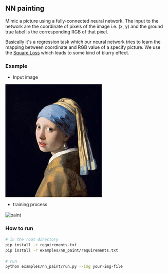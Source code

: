 ## NN painting
Mimic a picture using a fully-connected neural network. The input to the network are the coordinate of pixels of the image i.e. (x, y) and the ground true label is the corresponding RGB of that pixel.

Basically it's a regression task which our neural network tries to learn the mapping between coordinate and RGB value of a specify picture. We use the [Square Loss](https://en.wikipedia.org/wiki/Mean_squared_error) which leads to some kind of blurry effect.

### Example  

- Input image   

<img src="test-img.jpg"  alt="paint" align=center referrerPolicy="no-referrer"/>   

- training process

<img src="https://tva1.sinaimg.cn/large/006y8mN6gy1g7j78286rng308c09r7wi.gif"  alt="paint" align=center referrerPolicy="no-referrer"/>   

### How to run

```bash
# in the root directory
pip install -r requirements.txt
pip install -r examples/nn_paint/requirements.txt

# run
python examples/nn_paint/run.py --img your-img-file 
```

